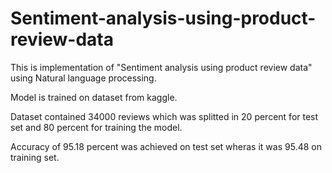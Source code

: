 # Sentiment-analysis-using-product-review-data
This is implementation of "Sentiment analysis using product review data" using Natural language processing.

Model is trained on dataset from kaggle.

Dataset contained 34000 reviews which was splitted in 20 percent for test set and 80 percent for training the model.

Accuracy of 95.18 percent was achieved on test set wheras it was 95.48 on training set.
